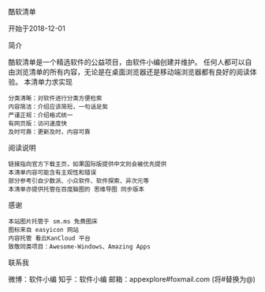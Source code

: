 酷软清单

开始于2018-12-01

简介

酷软清单是一个精选软件的公益项目，由软件小编创建并维护。
任何人都可以自由浏览清单的所有内容，无论是在桌面浏览器还是移动端浏览器都有良好的阅读体验。
本清单力求实现

    分类清晰：对软件进行分类方便检索
    内容简洁：介绍应该简短，一句话足矣
    严谨正规：介绍格式统一
    有网页版：访问速度快
    及时可靠：更新及时，内容可靠

阅读说明

    链接指向官方下载主页，如果国际版提供中文则会被优先提供
    本清单内容可能含有主观性和错误
    部分参考引自少数派、小众软件、软件探索、异次元等
    本清单亦提供托管在百度脑图的 思维导图 同步版本

感谢

    本站图片托管于 sm.ms 免费图床
    图标来自 easyicon 网站
    内容托管 看云KanCloud 平台
    致敬同类项目：Awesome-Windows、Amazing Apps

联系我

微博：软件小编
知乎：软件小编
邮箱：appexplore#foxmail.com (将#替换为@)

